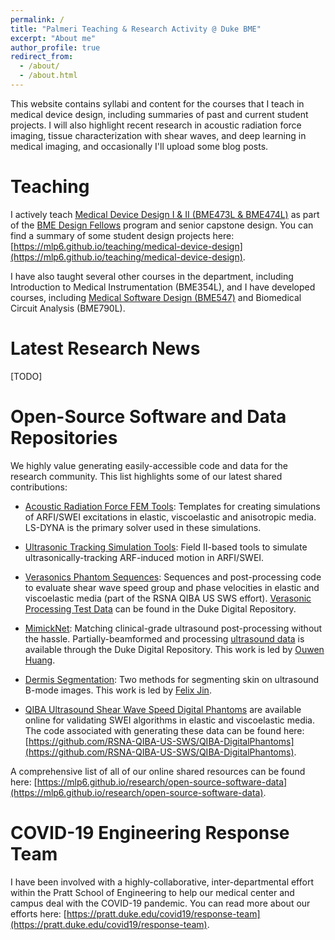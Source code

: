 ```yaml
---
permalink: /
title: "Palmeri Teaching & Research Activity @ Duke BME"
excerpt: "About me"
author_profile: true
redirect_from: 
  - /about/
  - /about.html
---
```


This website contains syllabi and content for the courses that I teach in
medical device design, including summaries of past and current student
projects. I will also highlight recent research in acoustic radiation force
imaging, tissue characterization with shear waves, and deep learning in
medical imaging, and occasionally I'll upload some blog posts.

# Teaching
I actively teach [Medical Device Design I & II (BME473L & BME474L)](https://mlp6.github.io/teaching/medical-device-design) as part of the [BME Design Fellows](https://mlp6.github.io/teaching/bme-design-fellows) program and senior capstone design. You can find a summary of some student design projects here: [https://mlp6.github.io/teaching/medical-device-design](https://mlp6.github.io/teaching/medical-device-design).

I have also taught several other courses in the department, including Introduction to Medical Instrumentation (BME354L), and I have developed courses, including [Medical Software Design (BME547)](https://mlp6.github.io/teaching/medical-software-design) and Biomedical Circuit Analysis (BME790L).

# Latest Research News
[TODO]

# Open-Source Software and Data Repositories
We highly value generating easily-accessible code and data for the research community.  This list highlights some of our latest shared contributions:

* [Acoustic Radiation Force FEM Tools](https://github.com/mlp6/fem): Templates for creating simulations of ARFI/SWEI excitations in elastic, viscoelastic and anisotropic media.  LS-DYNA is the primary solver used in these simulations.

* [Ultrasonic Tracking Simulation Tools](https://github.com/mlp6/ultratrack): Field II-based tools to simulate ultrasonically-tracking ARF-induced motion in ARFI/SWEI.

* [Verasonics Phantom Sequences](https://github.com/RSNA-QIBA-US-SWS/VerasonicsPhantomSequences): Sequences and post-processing code to evaluate shear wave speed group and phase velocities in elastic and viscoelastic media (part of the RSNA QIBA US SWS effort). [Verasonic Processing Test Data](https://doi.org/10.7924/r4df6q75s) can be found in the Duke Digital Repository.

* [MimickNet](https://github.com/ouwen/mimicknet): Matching clinical-grade ultrasound post-processing without the hassle. Partially-beamformed and processing [ultrasound data](https://doi.org/10.7924/r49z94h1s) is available through the Duke Digital Repository.  This work is led by [Ouwen Huang](https://ouwen.io/).

* [Dermis Segmentation](https://github.com/fqjin/skin-segmentation): Two methods for segmenting skin on ultrasound B-mode images. This work is led by [Felix Jin](https://github.com/fqjin).

* [QIBA Ultrasound Shear Wave Speed Digital Phantoms](https://doi.org/10.7924/r4sj1f98c) are available online for validating SWEI algorithms in elastic and viscoelastic media.  The code associated with generating these data can be found here: [https://github.com/RSNA-QIBA-US-SWS/QIBA-DigitalPhantoms](https://github.com/RSNA-QIBA-US-SWS/QIBA-DigitalPhantoms).

A comprehensive list of all of our online shared resources can be found here: [https://mlp6.github.io/research/open-source-software-data](https://mlp6.github.io/research/open-source-software-data).

# COVID-19 Engineering Response Team
I have been involved with a highly-collaborative, inter-departmental effort
within the Pratt School of Engineering to help our medical center and campus
deal with the COVID-19 pandemic. You can read more about our efforts here:
[https://pratt.duke.edu/covid19/response-team](https://pratt.duke.edu/covid19/response-team).